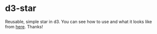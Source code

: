 # d3-star
Reusable, simple star in d3. You can see how to use and what it looks like from [here](https://bl.ocks.org/Lulkafe/77fbdf8bfdb443218121bcaf44609425). Thanks! 

